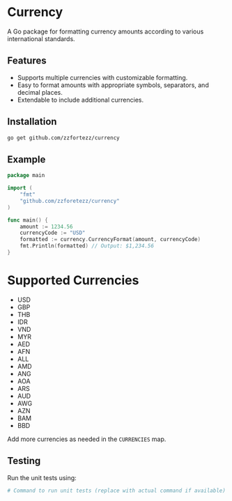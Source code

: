 # Currency

A Go package for formatting currency amounts according to various international standards.

## Features

- Supports multiple currencies with customizable formatting.
- Easy to format amounts with appropriate symbols, separators, and decimal places.
- Extendable to include additional currencies.

## Installation

```bash
go get github.com/zzfortezz/currency
```

## Example

```go
package main

import (
    "fmt"
    "github.com/zzforetezz/currency"
)

func main() {
    amount := 1234.56
    currencyCode := "USD"
    formatted := currency.CurrencyFormat(amount, currencyCode)
    fmt.Println(formatted) // Output: $1,234.56
}
```

# Supported Currencies

- USD
- GBP
- THB
- IDR
- VND
- MYR
- AED
- AFN
- ALL
- AMD
- ANG
- AOA
- ARS
- AUD
- AWG
- AZN
- BAM
- BBD

Add more currencies as needed in the `CURRENCIES` map.

## Testing

Run the unit tests using:

```sh
# Command to run unit tests (replace with actual command if available)
